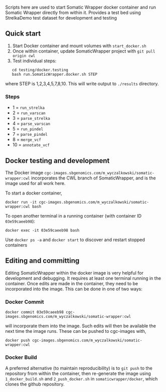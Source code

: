 Scripts here are used to start Somatic Wrapper docker container and run Somatic Wrapper directly from within it.
Provides a test bed using StrelkaDemo test dataset for development and testing

## Quick start
1. Start Docker container and mount volumes with `start_docker.sh`
2. Once within container, update SomaticWrapper project with
   `git pull origin cwl`
3. Test individual steps:
```
   cd testing/docker.testing
   bash run.SomaticWrapper.docker.sh STEP
```
where STEP is 1,2,3,4,5,7,8,10.  This will write output to `./results` directory.  

### Steps

* 1 = `run_strelka`
* 2 = `run_varscan`
* 3 = `parse_strelka`
* 4 = `parse_varscan`
* 5 = `run_pindel`
* 7 = `parse_pindel`
* 8 = `merge_vcf`
* 10 = `annotate_vcf`

## Docker testing and development

The Docker image `cgc-images.sbgenomics.com/m_wyczalkowski/somatic-wrapper:cwl` incorporates the CWL branch
of SomaticWrapper, and is the image used for all work here.

To start a docker container,
```
docker run -it cgc-images.sbgenomics.com/m_wyczalkowski/somatic-wrapper:cwl bash
```
To open another terminal in a running container (with container ID `03e59caeeb98`):
```
docker exec -it 03e59caeeb98 bash
```
Use `docker ps -a` and `docker start` to discover and restart stopped containers

## Editing and committing
Editing SomaticWrapper within the docker image is very helpful for development and debugging.  It requires at least
one terminal running in the container.  Once edits are made in the container, they need to be incorporated into the image.
This can be done in one of two ways:

### Docker Commit
```
docker commit 03e59caeeb98 cgc-images.sbgenomics.com/m_wyczalkowski/somatic-wrapper:cwl
```
will incorporate them into the image.  Such edits will then be available the next time the image runs.
These can be pushed to cgc-images with,  
```
docker push cgc-images.sbgenomics.com/m_wyczalkowski/somatic-wrapper:cwl
```

### Docker Build

A preferred alternative (to maintain reproducibility) is to `git push` to the
repository from within the container, then re-generate the image using
`1_docker_build.sh` and `2_push_docker.sh` in `somaticwrapper/docker`, which 
clones the github repository.
